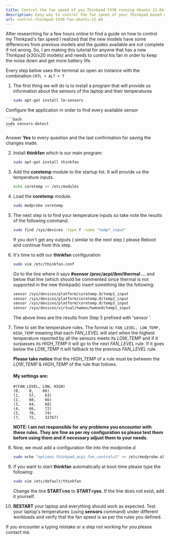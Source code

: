 ```yaml
---
title: Control the fan speed of you Thinkpad T430 running Ubuntu 12.04 LTS
description: Easy way to control the fan speed of your Thinkpad based on the temperatures of its sensors.
url: control-thinkpad-t430-fan-ubuntu-12.04
---
```


After researching for a few hours online to find a guide on how to control my Thinkpad's fan speed I realized that the new models have some differences from previous models and the guides available are not complete if not wrong. So, I am making this tutorial for anyone that has a new Thinkpad (x30/x20 models) and needs to control his fan in order to keep the noise down and get more battery life.

Every step below uses the terminal so open an instance with the combination ```CRTL + ALT + T```

1. The first thing we will do is to install a program that will provide us information about the sensors of the laptop and their temperatures

    ```bash
    sudo apt-get install lm-sensors
    ```
Configure the application in order to find every available sensor

    ```bash
    sudo sensors-detect
    ```
Answer **Yes** to every question and the last confirmation for saving the changes made.

2. Install **thinkfan** which is our main program:

    ```bash
    sudo apt-get install thinkfan
    ```

3. Add the **coretemp** module to the startup list. It will provide us the temperature inputs.

    ```bash
    echo coretemp >> /etc/modules
    ```

4. Load the **coretemp** module.

    ```bash
    sudo modprobe coretemp
    ```

5. The next step is to find your temperature inputs so take note the results of the following command.

    ```bash
    sudo find /sys/devices -type f -name "temp*_input"
    ```

    If you don't get any outputs ( similar to the next step ) please Reboot and continue from this step.

6. It's time to edit our **thinkfan** configuration

    ```bash
    sudo vim /etc/thinkfan.conf
    ```

    Go to the line where it says **#sensor /proc/acpi/ibm/thermal ...** and below that line (which should be commented since thermal is not supported in the new thinkpads) insert something like the following:

    ```bash
    sensor /sys/devices/platform/coretemp.0/temp1_input
    sensor /sys/devices/platform/coretemp.0/temp2_input
    sensor /sys/devices/platform/coretemp.0/temp3_input
    sensor /sys/devices/virtual/hwmon/hwmon0/temp1_input
    ```
    The above lines are the results from Step 5 prefixed with 'sensor '.

7. Time to set the temperature rules. The format is: ```FAN_LEVEL, LOW_TEMP, HIGH_TEMP``` meaning that each *FAN_LEVEL* will start when the highest temperature reported by all the sensors meets its *LOW_TEMP* and if it surpasses its *HIGH_TEMP* it will go to the next *FAN_LEVEL* rule. If it goes below the *LOW_TEMP* it will fallback to the previous *FAN_LEVEL* rule.

    **Please take notice** that the *HIGH_TEMP* of a rule must be between the *LOW_TEMP* & *HIGH_TEMP* of the rule that follows.

    #### My settings are:

    ```
    #(FAN_LEVEL, LOW, HIGH)
    (0,    0,    60)
    (1,    57,    63)
    (2,    60,    66)
    (3,    64,    68)
    (4,    66,    72)
    (5,    70,    74)
    (7,    72,    32767)
    ```
    **NOTE: I am not responsible for any problems you encounter with these rules. They are fine as per my configuration so please test them before using them and if necessary adjust them to your needs.**

8. Now, we must add a configuration file into the modprobe.d

    ```bash
    sudo echo "options thinkpad_acpi fan_control=1" >> /etc/modprobe.d/thinkpad.conf
    ```

9. If you want to start **thinkfan** automatically at boot-time please type the following:

    ```bash
    sudo vim /etc/default/thinkfan
    ```

    Change the line **START=no** to **START=yes**. If the line does not exist, add it yourself.

10. **RESTART** your laptop and everything should work as expected. Test your laptop's temperatures (using **sensors** command) under different workloads and verify that the fan speed is as per the rules you defined.

If you encounter a typing mistake or a step not working for you please contact me.
